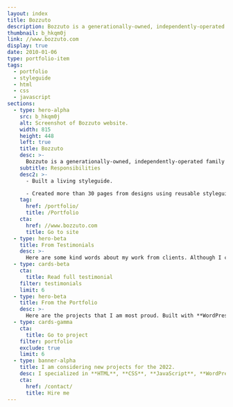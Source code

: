```yaml
---
layout: index
title: Bozzuto
description: Bozzuto is a generationally-owned, independently-operated family business, and a diversified real estate company celebrated for developments, construction, property management and homebuilding. The website runs on WordPress.
thumbnail: b_hkqm0j
link: //www.bozzuto.com
display: true
date: 2010-01-06
type: portfolio-item
tags:
  - portfolio
  - styleguide
  - html
  - css
  - javascript
sections:
  - type: hero-alpha
    src: b_hkqm0j
    alt: Screenshot of Bozzuto website.
    width: 815
    height: 448
    left: true
    title: Bozzuto
    desc: >-
      Bozzuto is a generationally-owned, independently-operated family business, and a diversified real estate company celebrated for developments, construction, property management and homebuilding. The website runs on WordPress.
    subtitle: Responsibilities
    desc2: >-
      - Built a living styleguide.

      - Created more than 30 pages from designs using reusable styleguide components.
    tag:
      href: /portfolio/
      title: /Portfolio
    cta:
      href: //www.bozzuto.com
      title: Go to site
  - type: hero-beta
    title: From Testimonials
    desc: >-
      Here are some kind words about my work from clients. Although I collaborated with clients from more than 10 countries, most of them come from **The United States**.
  - type: cards-beta
    cta:
      title: Read full testimonial
    filter: testimonials
    limit: 6
  - type: hero-beta
    title: From the Portfolio
    desc: >-
      Here are the projects that I am most proud. Built with **WordPress**, **Shopify**, **Jekyll**, and **Hugo**, among others.
  - type: cards-gamma
    cta:
      title: Go to project
    filter: portfolio
    exclude: true
    limit: 6
  - type: banner-alpha
    title: I am considering new projects for the 2022.
    desc: I specialized in **HTML**, **CSS**, **JavaScript**, **WordPress**, **Shopify**, and **JAMstack** technologies.
    cta:
      href: /contact/
      title: Hire me
---
```

